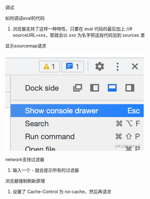 调试

如何调试eval的代码

1. 浏览器支持了这样一种特性，只要在 eval 代码的最后加上 //# sourceURL=xxx，那就会以 xxx 为名字把这段代码加到 sources 里



显示sourcemap请求

![图片](README.assets/640.png)





network支持过滤器

1. 输入一个 - 就会提示所有的过滤器



浏览器强制刷新原理

1. 设置了 Cache-Control 为 no-cache，然后再请求































